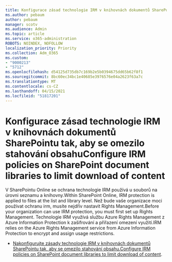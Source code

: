 ```yaml
---
title: Konfigurace zásad technologie IRM v knihovnách dokumentů SharePointu tak, aby se omezilo stahování obsahu
ms.author: pebaum
author: pebaum
manager: scotv
ms.audience: Admin
ms.topic: article
ms.service: o365-administration
ROBOTS: NOINDEX, NOFOLLOW
localization_priority: Priority
ms.collection: Adm_O365
ms.custom:
- "9000213"
- "5712"
ms.openlocfilehash: d54125d735db7c169b2e5b0394675dd65b62f8f1
ms.sourcegitcommit: 8bc60ec34bc1e40685e3976576e04a2623f63a7c
ms.translationtype: MT
ms.contentlocale: cs-CZ
ms.lasthandoff: 04/15/2021
ms.locfileid: "51817201"
---
```

# <a name="configure-irm-policies-on-sharepoint-document-libraries-to-limit-download-of-content"></a><span data-ttu-id="50551-102">Konfigurace zásad technologie IRM v knihovnách dokumentů SharePointu tak, aby se omezilo stahování obsahu</span><span class="sxs-lookup"><span data-stu-id="50551-102">Configure IRM policies on SharePoint document libraries to limit download of content</span></span>

<span data-ttu-id="50551-103">V SharePointu Online se ochrana technologie IRM používá u souborů na úrovni seznamu a knihovny.</span><span class="sxs-lookup"><span data-stu-id="50551-103">Within SharePoint Online, IRM protection is applied to files at the list and library level.</span></span> <span data-ttu-id="50551-104">Než bude vaše organizace moci používat ochranu irm, musíte nejdřív nastavit Rights Management.</span><span class="sxs-lookup"><span data-stu-id="50551-104">Before your organization can use IRM protection, you must first set up Rights Management.</span></span> <span data-ttu-id="50551-105">Technologie IRM využívá službu Azure Rights Management z Azure Information Protection k zašifrování a přiřazení omezení využití.</span><span class="sxs-lookup"><span data-stu-id="50551-105">IRM relies on the Azure Rights Management service from Azure Information Protection to encrypt and assign usage restrictions.</span></span>

- <span data-ttu-id="50551-106">[Nakonfigurujte zásady technologie IRM v knihovnách dokumentů SharePointu tak, aby se omezilo stahování obsahu.](https://docs.microsoft.com/microsoft-365/compliance/set-up-irm-in-sp-admin-center)</span><span class="sxs-lookup"><span data-stu-id="50551-106">[Configure IRM policies on SharePoint document libraries to limit download of content](https://docs.microsoft.com/microsoft-365/compliance/set-up-irm-in-sp-admin-center).</span></span>
